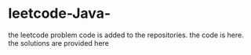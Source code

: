 # leetcode-Java-
the leetcode problem code is added to the repositories.
the code is here.
the solutions are provided here
























